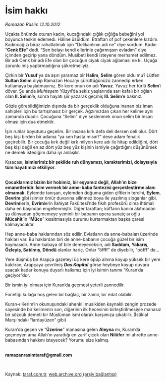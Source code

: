 # İsim hakkı

*Ramazan Rasim 12.10.2012*

<div class="yazi"><p>Uçakta önümde oturan kadın, kucağındaki çığlık çığlığa bebeğini yol boyunca teskin edemedi. Hâline üzüldüm. Etraftan of pof çekenlere kızdım. Kadıncağızı biraz rahatlatmak için “Delikanlının adı ne” diye sordum. Kadın “<b>Cenk Efe</b>” dedi. “Sen belayı kendi ellerinle çağırmışsın evladım” diye içimden geçirip yana döndüm. Musibeti kendi isteyene merhamet edilmez. Bir adı Cenk bir adı Efe olan bir çocuğun ciyak ciyak ağlaması ne ki. Uçağa zorunlu iniş yaptırmadığına şükretmeliyiz. </p>
<p>Çirkin bir <b>Yusuf</b> ya da aşırı yaramaz bir <b>Halim</b>, <b>Selim</b> gören oldu mu? Lütfen <b>Sultan Selim</b> diyip Ramazan Hoca’yı çürüttüğünüzü zannedip erken kutlamaya başlatmayınız. Bir kere onun ön adı <b>Yavuz</b>. Yavuz her türlü <b>Selim</b>’i döver. Şu anda <i>Muhteşem Yüzyıl</i>’da sekiz yaşlarında sarı kafalı bir oğlan olan <b>II. Selim</b>’e, sonra hayatı şiir yazarak geçmiş <b>III. Selim</b>’e bakınız. </p>
<p>Gözle görebildiğimizin dışında da bir gerçeklik olduğuna inanan biz iman sahipleri için bu tartışmasız bir gerçek. Ağzımızdan çıkan her kelime aynı zamanda duadır. Çocuğuna “Selim” diye seslenmek onun selim bir insan olması için dua etmektir. </p>
<p>İşin ruhlar boyutunu geçelim. Bir insana kırk defa deli dersen deli olur. Dört beş kişi birden bir adama “ya sen hasta mısın?” dese adam fenalık geçirebilir. Bir çocuğa kırk değil kırk milyon kere adı ile hitap edildiğini, dört beş kişi değil en az dört yüz beş yüz kişinin ismiyle çağırdığını düşünürsek ne demek istediğim daha iyi anlaşılır. </p>
<p>Kısacası, <b>isimlerimiz bir şekilde ruh dünyamızı, karakterimizi, dolayısıyla tüm hayatımızı etkiliyor</b>. </p>
<p><b><br/>Çocuklarımız bizim bir hobimiz, bir eşyamız değil, Allah’ın bize emanetleridir. İsim vermek bir anne-baba fantezisi gerçekleştirme alanı olmamalı.</b> Eylemde tanışan, eylemden doğuma giden çiftlerin tercihi, <b>Eylem</b>, <b>Devrim</b> gibi isimler ömür duvarına silinmez boya ile yazılmış sloganlar gibi. <b>Devrim</b>lerin, <b>Evrim</b>lerin İlahiyat Fakültesi’nde fıkıh profesörü olma ihtimali daha en başından engellenmiştir. Diğer taraftan; küffarın kanını akıtmadan şu dünyadan göçmemeye yeminli bir babanın opera sanatçısı oğlu <b>Mücahit</b>’in “<b>Müco</b>” kısaltmasıyla durumu kurtarmaktan başka çaresi kalmayacaktır.</p>
<p>Hep anne-baba haklarından söz edilir. Evlatların da anne-babaları üzerinde hakları var. Bu haklardan biri de anne-babanın çocuğa güzel bir isim koymasıdır. Anne-babaya öf bile demeyeceksin, adı <b>Saddam</b>, <b>Yakarış</b>, <b>Özleyiş</b>,<b> Satılmış</b>, <b>Döndü</b> olanlar hariç. Onlar “öffff” de diyebilir, “pöfff” de... </p>
<p>Yere düşmüş bir Arapça gazeteyi üç kere öpüp alnına koyup yüksek bir yere kaldıran, Arapçaya çevrilmiş <b><i>Das Kapital</i></b> görse heybeye koyup duvara asacak kadar konuya duyarlı halkımız için iyi isimin tanımı “Kuran’da geçiyor”dur. </p>
<p>Bir ismin iyi olması için Kuran’da geçmesi yeterli zannedilir.</p>
<p>Fonetiği kulağa hoş gelen bir bağlaç, bir zamir, bir edat olabilir. </p>
<p>Kuran-ı Kerim’in okunuşundaki ahenkli musikiden kaynaklı zengin prozede sayesinde bir kelimenin son, diğerinin ilk hecesinin birleştirilmesiyle manasız bir sözcük demeti bir Müslüman ismi olarak karşımıza çıkabilir. (İstiklal Marşı’ndaki “lardayüzen” gibi)</p>
<p>Kuran’da geçen ve “<b>Üzerine</b>” manasına gelen <b>Aleyna</b> mı, Kuran’da geçmeyen ama Allah’ın yarattığı en zarif çiçek olan <b>Nilüfer</b> mi ahrette anne-babasından hakkını isteyecek? Yorumu size kalmış.</p><b>
<p><br/>ramazanrasimtaraf@gmail.com</p>
<p></p></b> 
</div>

Kaynak: [taraf.com.tr](http://www.taraf.com.tr/ramazan-rasim/makale-isim-hakki.htm), [web.archive.org (arşiv bağlantısı)](http://web.archive.org/web/20131107154404/http://www.taraf.com.tr/ramazan-rasim/makale-isim-hakki.htm)
